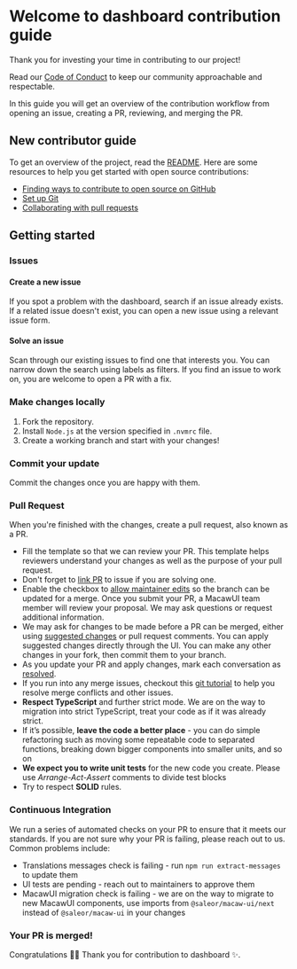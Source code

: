 # Welcome to dashboard contribution guide

Thank you for investing your time in contributing to our project!

Read our [Code of Conduct](./CODE_OF_CONDUCT.md) to keep our community approachable and respectable.

In this guide you will get an overview of the contribution workflow from opening an issue, creating a PR, reviewing, and merging the PR.

## New contributor guide

To get an overview of the project, read the [README](../README.md). Here are some resources to help you get started with open source contributions:

- [Finding ways to contribute to open source on GitHub](https://docs.github.com/en/get-started/exploring-projects-on-github/finding-ways-to-contribute-to-open-source-on-github)
- [Set up Git](https://docs.github.com/en/get-started/quickstart/set-up-git)
- [Collaborating with pull requests](https://docs.github.com/en/github/collaborating-with-pull-requests)

## Getting started

### Issues

#### Create a new issue

If you spot a problem with the dashboard, search if an issue already exists. If a related issue doesn't exist, you can open a new issue using a relevant issue form.

#### Solve an issue

Scan through our existing issues to find one that interests you. You can narrow down the search using labels as filters. If you find an issue to work on, you are welcome to open a PR with a fix.

### Make changes locally

1. Fork the repository.
2. Install `Node.js` at the version specified in `.nvmrc` file.
3. Create a working branch and start with your changes!

### Commit your update

Commit the changes once you are happy with them.

### Pull Request

When you're finished with the changes, create a pull request, also known as a PR.

- Fill the template so that we can review your PR. This template helps reviewers understand your changes as well as the purpose of your pull request.
- Don't forget to [link PR](https://docs.github.com/en/issues/tracking-your-work-with-issues/linking-a-pull-request-to-an-issue) to issue if you are solving one.
- Enable the checkbox to [allow maintainer edits](https://docs.github.com/en/pull-requests/collaborating-with-pull-requests/working-with-forks/allowing-changes-to-a-pull-request-branch-created-from-a-fork) so the branch can be updated for a merge. Once you submit your PR, a MacawUI team member will review your proposal. We may ask questions or request additional information.
- We may ask for changes to be made before a PR can be merged, either using [suggested changes](https://docs.github.com/en/pull-requests/collaborating-with-pull-requests/reviewing-changes-in-pull-requests/incorporating-feedback-in-your-pull-request) or pull request comments. You can apply suggested changes directly through the UI. You can make any other changes in your fork, then commit them to your branch.
- As you update your PR and apply changes, mark each conversation as [resolved](https://docs.github.com/en/pull-requests/collaborating-with-pull-requests/reviewing-changes-in-pull-requests/commenting-on-a-pull-request#resolving-conversations).
- If you run into any merge issues, checkout this [git tutorial](https://github.com/skills/resolve-merge-conflicts) to help you resolve merge conflicts and other issues.
- **Respect TypeScript** and further strict mode. We are on the way to migration into strict TypeScript, treat your code as if it was already strict.
- If it’s possible, **leave the code a better place** - you can do simple refactoring such as moving some repeatable code to separated functions, breaking down bigger components into smaller units, and so on
- **We expect you to write unit tests** for the new code you create. Please use _Arrange-Act-Assert_ comments to divide test blocks
- Try to respect **SOLID** rules.

### Continuous Integration

We run a series of automated checks on your PR to ensure that it meets our standards. If you are not sure why your PR is failing, please reach out to us. Common problems include:

- Translations messages check is failing - run `npm run extract-messages` to update them
- UI tests are pending - reach out to maintainers to approve them
- MacawUI migration check is failing - we are on the way to migrate to new MacawUI components, use imports from `@saleor/macaw-ui/next` instead of `@saleor/macaw-ui` in your changes

### Your PR is merged!

Congratulations 🎉🎉 Thank you for contribution to dashboard ✨.
